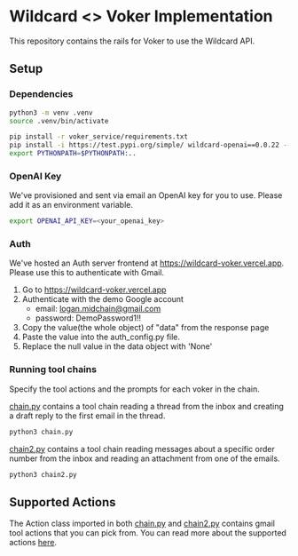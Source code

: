 # Wildcard <> Voker Implementation

This repository contains the rails for Voker to use the Wildcard API.

## Setup

### Dependencies

```bash
python3 -m venv .venv
source .venv/bin/activate

pip install -r voker_service/requirements.txt
pip install -i https://test.pypi.org/simple/ wildcard-openai==0.0.22 --extra-index-url https://pypi.org/simple/
export PYTHONPATH=$PYTHONPATH:..
```

### OpenAI Key

We've provisioned and sent via email an OpenAI key for you to use. Please add it as an environment variable.
```bash
export OPENAI_API_KEY=<your_openai_key>
```

### Auth

We've hosted an Auth server frontend at https://wildcard-voker.vercel.app. Please use this to authenticate with Gmail.

1. Go to https://wildcard-voker.vercel.app
2. Authenticate with the demo Google account
    - email: logan.midchain@gmail.com
    - password: DemoPassword1!!
3. Copy the value(the whole object) of "data" from the response page
4. Paste the value into the auth_config.py file.
5. Replace the null value in the data object with 'None'

### Running tool chains
Specify the tool actions and the prompts for each voker in the chain.

[chain.py](./chain.py) contains a tool chain reading a thread from the inbox and creating a draft reply to the first email in the thread.
```bash
python3 chain.py
```

[chain2.py](./chain2.py) contains a tool chain reading messages about a specific order number from the inbox and reading an attachment from one of the emails.
```bash
python3 chain2.py
```

## Supported Actions
The Action class imported in both [chain.py](./chain.py) and [chain2.py](./chain2.py) contains gmail tool actions that you can pick from. You can read more about the supported actions [here](https://docs.wild-card.ai/docs/gmail-actions#/).